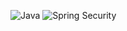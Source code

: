 ![Java](https://img.shields.io/badge/Java-007396?style=for-the-badge&logo=java&logoColor=white)
![Spring Security](https://img.shields.io/badge/Spring_Security-6DB33F?style=for-the-badge&logo=spring&logoColor=white)
